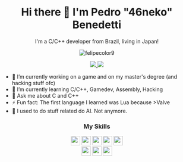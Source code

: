 <h1 align='center'> Hi there 👋 I'm Pedro "46neko" Benedetti </h1>
<p align='center'>
  I'm a C/C++ developer from Brazil, living in Japan!
</p>
<p align="center"><img align="center" src="https://github-readme-stats-gamma-teal.vercel.app/api/top-langs/?username=46-neko&hide=javascript,html,css,shell,c%23" alt="felipecolor9" /></p>
<p align='center'>
  <a href="https://www.linkedin.com/in/pedro-benedetti-28b624162/">
    <img src="https://img.shields.io/badge/linkedin-%230077B5.svg?&style=for-the-badge&logo=linkedin&logoColor=white" />
  </a>
  <a href="https://x.com/ShiroFennec">
    <img src="https://img.shields.io/badge/Twitter-blue?style=for-the-badge&logo=x&link=https%3A%2F%2Fx.com%2FShiroFennec" />
  </a>
</p>

- 🔭 I’m currently working on a game and on my master's degree (and hacking stuff ofc)
- 🌱 I’m currently learning C/C++, Gamedev, Assembly, Hacking  
- 💬 Ask me about C and C++  
- ⚡ Fun fact: The first language I learned was Lua because >Valve
- 🤖 I used to do stuff related do AI. Not anymore.

<h3 align='center'>My Skills</h3>

<p align="center">
<img src="https://img.shields.io/badge/C-555555?style=for-the-badge&logo=c&logoColor=white" height="25"/>
<img src="https://img.shields.io/badge/C++-f34b7d?style=for-the-badge&logo=cplusplus&logoColor=white" height="25"/>
<img src="https://img.shields.io/badge/Lua-000080?style=for-the-badge&logo=lua&logoColor=white" height="25"/>
<img src="https://img.shields.io/badge/Python-000080?style=for-the-badge&logo=python&logoColor=white&color=4882ab" height="25"/>
<img src="https://img.shields.io/badge/Ruby-000080?style=for-the-badge&logo=ruby&logoColor=white&color=751212" height="25"/>
<br>
<img src="https://img.shields.io/badge/GDScript-000080?style=for-the-badge&logo=godotengine&logoColor=white&color=40505c" height="25"/>
<img src="https://img.shields.io/badge/Git-F05032?style=for-the-badge&logo=git&logoColor=white" height="25"/>
<img src="https://img.shields.io/badge/Mathematics-cb0000?style=for-the-badge&logo=Apostrophe&logoColor=white" height="25"/>
</p>


